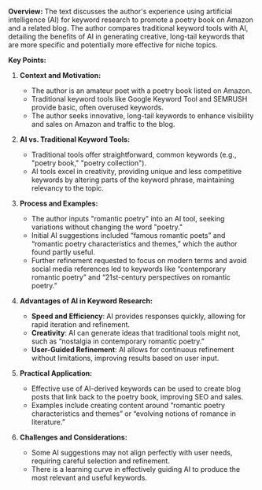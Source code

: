 **Overview:**
The text discusses the author's experience using artificial intelligence (AI) for keyword research to promote a poetry book on Amazon and a related blog. The author compares traditional keyword tools with AI, detailing the benefits of AI in generating creative, long-tail keywords that are more specific and potentially more effective for niche topics.

**Key Points:**

1. **Context and Motivation:**
   - The author is an amateur poet with a poetry book listed on Amazon.
   - Traditional keyword tools like Google Keyword Tool and SEMRUSH provide basic, often overused keywords.
   - The author seeks innovative, long-tail keywords to enhance visibility and sales on Amazon and traffic to the blog.

2. **AI vs. Traditional Keyword Tools:**
   - Traditional tools offer straightforward, common keywords (e.g., "poetry book," "poetry collection").
   - AI tools excel in creativity, providing unique and less competitive keywords by altering parts of the keyword phrase, maintaining relevancy to the topic.

3. **Process and Examples:**
   - The author inputs "romantic poetry" into an AI tool, seeking variations without changing the word "poetry."
   - Initial AI suggestions included “famous romantic poets” and “romantic poetry characteristics and themes,” which the author found partly useful.
   - Further refinement requested to focus on modern terms and avoid social media references led to keywords like “contemporary romantic poetry” and “21st-century perspectives on romantic poetry.”

4. **Advantages of AI in Keyword Research:**
   - **Speed and Efficiency**: AI provides responses quickly, allowing for rapid iteration and refinement.
   - **Creativity**: AI can generate ideas that traditional tools might not, such as “nostalgia in contemporary romantic poetry.”
   - **User-Guided Refinement**: AI allows for continuous refinement without limitations, improving results based on user input.

5. **Practical Application:**
   - Effective use of AI-derived keywords can be used to create blog posts that link back to the poetry book, improving SEO and sales.
   - Examples include creating content around “romantic poetry characteristics and themes” or “evolving notions of romance in literature.”

6. **Challenges and Considerations:**
   - Some AI suggestions may not align perfectly with user needs, requiring careful selection and refinement.
   - There is a learning curve in effectively guiding AI to produce the most relevant and useful keywords.